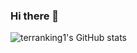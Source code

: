 ### Hi there 👋

<div>

  ![terranking1's GitHub stats](https://github-readme-stats.vercel.app/api?username=terranking1&show_icons=true&theme=gruvbox)   

</div>

